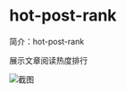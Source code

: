 # hot-post-rank

简介：hot-post-rank

展示文章阅读热度排行

![截图](https://img.alicdn.com/tfs/TB1WTQYoXooBKNjSZPhXXc2CXXa-2022-738.png)

